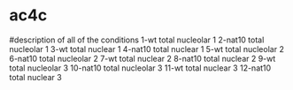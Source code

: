 # ac4c

#description of all of the conditions
1-wt total nucleolar 1
2-nat10 total nucleolar 1
3-wt total nuclear 1
4-nat10 total nuclear 1
5-wt total nucleolar 2
6-nat10 total nucleolar 2
7-wt total nuclear 2
8-nat10 total nuclear 2
9-wt total nucleolar 3
10-nat10 total nucleolar 3
11-wt total nuclear 3
12-nat10 total nuclear 3
